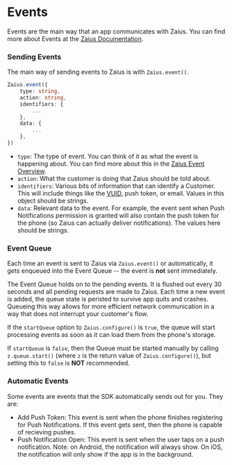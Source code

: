 # Events

Events are the main way that an app communicates with Zaius. You can find more about Events at the [Zaius Documentation](https://developer.zaius.com/core-concepts/overview/events).

### Sending Events

The main way of sending events to Zaius is with `Zaius.event()`.

```typescript
Zaius.event({
    type: string,
    action: string,
    identifiers: {
        ...
    },
    data: {
        ...
    },
})
```

* `type`: The type of event. You can think of it as what the event is happening about. You can find more about this in the [Zaius Event Overview](https://developer.zaius.com/core-concepts/overview/events).
* `action`: What the customer is doing that Zaius should be told about.
* `identifiers`: Various bits of information that can identify a Customer. This will include things like the [VUID](customers.md), push token, or email. Values in this object should be strings.
* `data`: Relevant data to the event. For example, the event sent when Push Notifications permission is granted will also contain the push token for the phone \(so Zaius can actually deliver notifications\). The values here should be strings.

### Event Queue

Each time an event is sent to Zaius via `Zaius.event()` or automatically, it gets enqueued into the Event Queue -- the event is **not** sent immediately.

The Event Queue holds on to the pending events. It is flushed out every 30 seconds and all pending requests are made to Zaius. Each time a new event is added, the queue state is peristed to survive app quits and crashes. Queueing this way allows for more efficient network communication in a way that does not interrupt your customer's flow.

If the `startQueue` option to `Zaius.configure()` is `true`, the queue will start processing events as soon as it can load them from the phone's storage.

If `startQueue` is `false`, then the Queue must be started manually by calling `z.queue.start()` \(where `z` is the return value of `Zaius.configure()`\), but setting this to `false` is **NOT** recommended.

### Automatic Events

Some events are events that the SDK automatically sends out for you. They are:

* Add Push Token: This event is sent when the phone finishes registering for Push Notifications. If this event gets sent, then the phone is capable of recieving pushes.
* Push Notification Open: This event is sent when the user taps on a push notification. Note: on Android, the notification will always show. On iOS, the notification will only show if the app is in the background.

